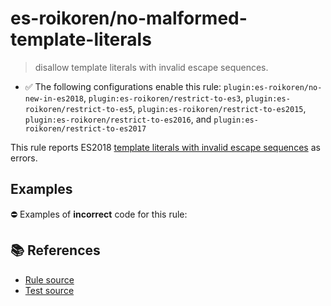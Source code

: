 # es-roikoren/no-malformed-template-literals
> disallow template literals with invalid escape sequences.

- ✅ The following configurations enable this rule: `plugin:es-roikoren/no-new-in-es2018`, `plugin:es-roikoren/restrict-to-es3`, `plugin:es-roikoren/restrict-to-es5`, `plugin:es-roikoren/restrict-to-es2015`, `plugin:es-roikoren/restrict-to-es2016`, and `plugin:es-roikoren/restrict-to-es2017`

This rule reports ES2018 [template literals with invalid escape sequences](https://github.com/tc39/proposal-template-literal-revision#readme) as errors.

## Examples

⛔ Examples of **incorrect** code for this rule:

<eslint-playground type="bad" code="/*eslint es-roikoren/no-malformed-template-literals: error */
tag`\unicode`
" />

## 📚 References

- [Rule source](https://github.com/roikoren755/eslint-plugin-es/blob/v0.0.0/src/rules/no-malformed-template-literals.ts)
- [Test source](https://github.com/roikoren755/eslint-plugin-es/blob/v0.0.0/tests/src/rules/no-malformed-template-literals.ts)
